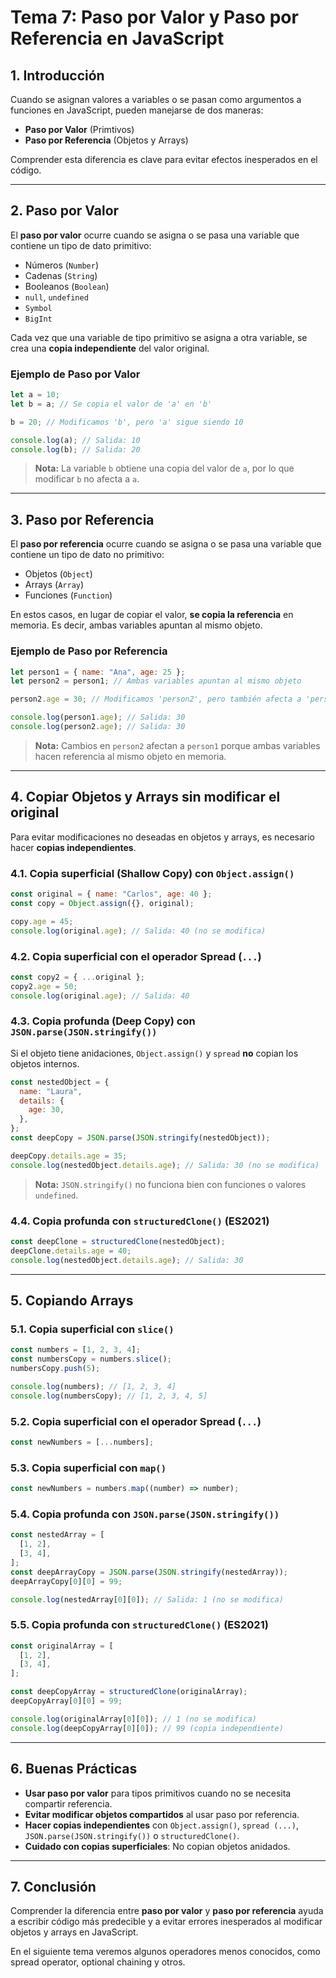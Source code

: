 # **Tema 7: Paso por Valor y Paso por Referencia en JavaScript**

## **1. Introducción**

Cuando se asignan valores a variables o se pasan como argumentos a funciones en JavaScript, pueden manejarse de dos maneras:

- **Paso por Valor** (Primtivos)
- **Paso por Referencia** (Objetos y Arrays)

Comprender esta diferencia es clave para evitar efectos inesperados en el código.

---

## **2. Paso por Valor**

El **paso por valor** ocurre cuando se asigna o se pasa una variable que contiene un tipo de dato primitivo:

- Números (`Number`)
- Cadenas (`String`)
- Booleanos (`Boolean`)
- `null`, `undefined`
- `Symbol`
- `BigInt`

Cada vez que una variable de tipo primitivo se asigna a otra variable, se crea una **copia independiente** del valor original.

### **Ejemplo de Paso por Valor**

```js
let a = 10;
let b = a; // Se copia el valor de 'a' en 'b'

b = 20; // Modificamos 'b', pero 'a' sigue siendo 10

console.log(a); // Salida: 10
console.log(b); // Salida: 20
```

> **Nota:** La variable `b` obtiene una copia del valor de `a`, por lo que modificar `b` no afecta a `a`.

---

## **3. Paso por Referencia**

El **paso por referencia** ocurre cuando se asigna o se pasa una variable que contiene un tipo de dato no primitivo:

- Objetos (`Object`)
- Arrays (`Array`)
- Funciones (`Function`)

En estos casos, en lugar de copiar el valor, **se copia la referencia** en memoria. Es decir, ambas variables apuntan al mismo objeto.

### **Ejemplo de Paso por Referencia**

```js
let person1 = { name: "Ana", age: 25 };
let person2 = person1; // Ambas variables apuntan al mismo objeto

person2.age = 30; // Modificamos 'person2', pero también afecta a 'person1'

console.log(person1.age); // Salida: 30
console.log(person2.age); // Salida: 30
```

> **Nota:** Cambios en `person2` afectan a `person1` porque ambas variables hacen referencia al mismo objeto en memoria.

---

## **4. Copiar Objetos y Arrays sin modificar el original**

Para evitar modificaciones no deseadas en objetos y arrays, es necesario hacer **copias independientes**.

### **4.1. Copia superficial (Shallow Copy) con `Object.assign()`**

```js
const original = { name: "Carlos", age: 40 };
const copy = Object.assign({}, original);

copy.age = 45;
console.log(original.age); // Salida: 40 (no se modifica)
```

### **4.2. Copia superficial con el operador Spread (`...`)**

```js
const copy2 = { ...original };
copy2.age = 50;
console.log(original.age); // Salida: 40
```

### **4.3. Copia profunda (Deep Copy) con `JSON.parse(JSON.stringify())`**

Si el objeto tiene anidaciones, `Object.assign()` y `spread` **no** copian los objetos internos.

```js
const nestedObject = {
  name: "Laura",
  details: {
    age: 30,
  },
};
const deepCopy = JSON.parse(JSON.stringify(nestedObject));

deepCopy.details.age = 35;
console.log(nestedObject.details.age); // Salida: 30 (no se modifica)
```

> **Nota:** `JSON.stringify()` no funciona bien con funciones o valores `undefined`.

### **4.4. Copia profunda con `structuredClone()` (ES2021)**

```js
const deepClone = structuredClone(nestedObject);
deepClone.details.age = 40;
console.log(nestedObject.details.age); // Salida: 30
```

---

## **5. Copiando Arrays**

### **5.1. Copia superficial con `slice()`**

```js
const numbers = [1, 2, 3, 4];
const numbersCopy = numbers.slice();
numbersCopy.push(5);

console.log(numbers); // [1, 2, 3, 4]
console.log(numbersCopy); // [1, 2, 3, 4, 5]
```

### **5.2. Copia superficial con el operador Spread (`...`)**

```js
const newNumbers = [...numbers];
```

### **5.3. Copia superficial con `map()`**

```js
const newNumbers = numbers.map((number) => number);
```

### **5.4. Copia profunda con `JSON.parse(JSON.stringify())`**

```js
const nestedArray = [
  [1, 2],
  [3, 4],
];
const deepArrayCopy = JSON.parse(JSON.stringify(nestedArray));
deepArrayCopy[0][0] = 99;

console.log(nestedArray[0][0]); // Salida: 1 (no se modifica)
```

### **5.5. Copia profunda con `structuredClone()` (ES2021)**

```js
const originalArray = [
  [1, 2],
  [3, 4],
];

const deepCopyArray = structuredClone(originalArray);
deepCopyArray[0][0] = 99;

console.log(originalArray[0][0]); // 1 (no se modifica)
console.log(deepCopyArray[0][0]); // 99 (copia independiente)
```

---

## **6. Buenas Prácticas**

- **Usar paso por valor** para tipos primitivos cuando no se necesita compartir referencia.
- **Evitar modificar objetos compartidos** al usar paso por referencia.
- **Hacer copias independientes** con `Object.assign()`, `spread (...)`, `JSON.parse(JSON.stringify())` o `structuredClone()`.
- **Cuidado con copias superficiales**: No copian objetos anidados.

---

## **7. Conclusión**

Comprender la diferencia entre **paso por valor** y **paso por referencia** ayuda a escribir código más predecible y a evitar errores inesperados al modificar objetos y arrays en JavaScript.

En el siguiente tema veremos algunos operadores menos conocidos, como spread operator, optional chaining y otros.
